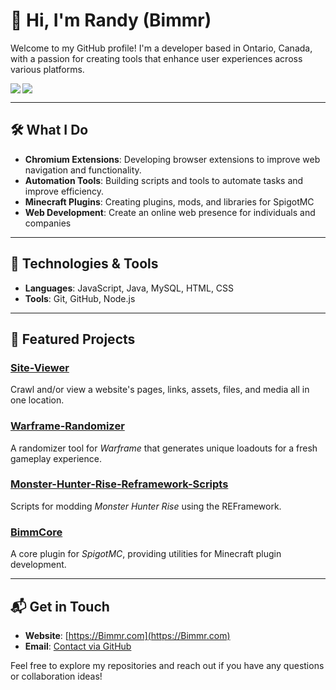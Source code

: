 # 👋 Hi, I'm Randy (Bimmr)

Welcome to my GitHub profile! I'm a developer based in Ontario, Canada, with a passion for creating tools that enhance user experiences across various platforms.

<a href="https://github.com/anuraghazra/github-readme-stats">
  <img align="left" src="https://github-readme-stats.vercel.app/api?username=Bimmr&show_icons=true&rank_icon=github&custom_title=My%20Github%20Stats&theme=github_dark_dimmed" />
</a>
<a href="https://github.com/anuraghazra/github-readme-stats">
  <img align="center" src="https://github-readme-stats.vercel.app/api/top-langs/?username=Bimmr&layout=compact&custom_title=My%20Most%20Used%20Languages&theme=github_dark_dimmed&langs_count=8" />
</a>

---

## 🛠️ What I Do

- **Chromium Extensions**: Developing browser extensions to improve web navigation and functionality.
- **Automation Tools**: Building scripts and tools to automate tasks and improve efficiency.
- **Minecraft Plugins**: Creating plugins, mods, and libraries for SpigotMC
- **Web Development**: Create an online web presence for individuals and companies

---

## 🔧 Technologies & Tools

- **Languages**: JavaScript, Java, MySQL, HTML, CSS
- **Tools**: Git, GitHub, Node.js

---

## 📌 Featured Projects

### [Site-Viewer](https://github.com/Bimmr/Site-Viewer)
Crawl and/or view a website's pages, links, assets, files, and media all in one location. 

### [Warframe-Randomizer](https://github.com/Bimmr/Warframe-Randomizer)
A randomizer tool for *Warframe* that generates unique loadouts for a fresh gameplay experience.

### [Monster-Hunter-Rise-Reframework-Scripts](https://github.com/Bimmr/Monster-Hunter-Rise-Reframework-Scripts-)
Scripts for modding *Monster Hunter Rise* using the REFramework.

### [BimmCore](https://github.com/Bimmr/BimmCore)
A core plugin for *SpigotMC*, providing utilities for Minecraft plugin development.

---

## 📬 Get in Touch

- **Website**: [https://Bimmr.com](https://Bimmr.com)
- **Email**: [Contact via GitHub](https://github.com/Bimmr)

Feel free to explore my repositories and reach out if you have any questions or collaboration ideas!

